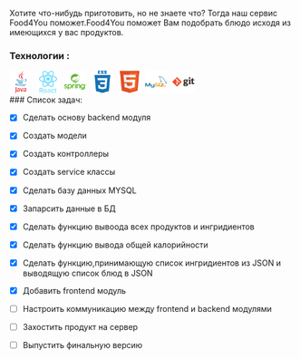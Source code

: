 Хотите что-нибудь приготовить, но не знаете что? Тогда наш сервис Food4You поможет.Food4You поможет Вам подобрать блюдо исходя из имеющихся у вас продуктов.
###  Технологии :
<div>
  <img src="https://github.com/devicons/devicon/blob/master/icons/java/java-original-wordmark.svg" title="Java" alt="Java" width="40" height="40"/>&nbsp;
  <img src="https://github.com/devicons/devicon/blob/master/icons/react/react-original-wordmark.svg" title="React" alt="React" width="40" height="40"/>&nbsp;
  <img src="https://github.com/devicons/devicon/blob/master/icons/spring/spring-original-wordmark.svg" title="Spring" alt="Spring" width="40" height="40"/>&nbsp;
  <img src="https://github.com/devicons/devicon/blob/master/icons/css3/css3-plain-wordmark.svg"  title="CSS3" alt="CSS" width="40" height="40"/>&nbsp;
  <img src="https://github.com/devicons/devicon/blob/master/icons/html5/html5-original.svg" title="HTML5" alt="HTML" width="40" height="40"/>&nbsp;
  <img src="https://github.com/devicons/devicon/blob/master/icons/mysql/mysql-original-wordmark.svg" title="MySQL"  alt="MySQL" width="40" height="40"/>&nbsp;
  <img src="https://github.com/devicons/devicon/blob/master/icons/git/git-original-wordmark.svg" title="Git" **alt="Git" width="40" height="40"/>
</div>
### Список задач:

- [x] Сделать основу backend модуля
- [x] Создать модели
- [x] Создать контроллеры
- [x] Создать service классы
- [x] Сделать базу данных MYSQL
- [x] Запарсить данные в БД
- [x] Сделать функцию вывоода всех продуктов и ингридиентов
- [x] Сделать функцию вывода общей калорийности
- [x] Сделать функцию,принимающую список ингридиентов из JSON и выводящую список блюд в JSON
- [x] Добавить frontend модуль
- [ ] Настроить коммуникацию между frontend и backend модулями
- [ ] Захостить продукт на сервер
- [ ] Выпустить финальную версию

